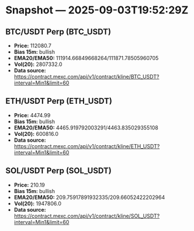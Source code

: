 # Snapshot — 2025-09-03T19:52:29Z

## BTC/USDT Perp (BTC_USDT)
- **Price:** 112080.7
- **Bias 15m:** bullish
- **EMA20/EMA50:** 111914.66849668264/111871.78505960705
- **Vol(20):** 2807332.0
- **Data source:** https://contract.mexc.com/api/v1/contract/kline/BTC_USDT?interval=Min1&limit=60

## ETH/USDT Perp (ETH_USDT)
- **Price:** 4474.99
- **Bias 15m:** bullish
- **EMA20/EMA50:** 4465.919792003291/4463.835029355108
- **Vol(20):** 600816.0
- **Data source:** https://contract.mexc.com/api/v1/contract/kline/ETH_USDT?interval=Min1&limit=60

## SOL/USDT Perp (SOL_USDT)
- **Price:** 210.19
- **Bias 15m:** bullish
- **EMA20/EMA50:** 209.75917891932335/209.66052422202964
- **Vol(20):** 1947806.0
- **Data source:** https://contract.mexc.com/api/v1/contract/kline/SOL_USDT?interval=Min1&limit=60

